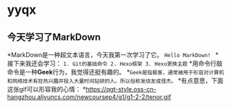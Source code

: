 # yyqx
## 今天学习了MarkDown
*MarkDown是一种超文本语言，今天我第一次学习了它。
`Hello MarkDown! `
*接下来我还会学习：
`1. Git的基础命令
2. Hexo框架
3. Hexo更换主题`
*用命令行敲命令是一种**Geek**行为，我觉得还挺有趣的。
*`Geek是指极客，通常被用于形容对计算机和网络技术有狂热兴趣并投入大量时间钻研的人。所以俗称发烧友或怪杰。`
*有点意思，下面这张gif可以形容我的心情：
*https://qgt-style.oss-cn-hangzhou.aliyuncs.com/newcoursep4/g1/g1-2-2/tenor.gif

